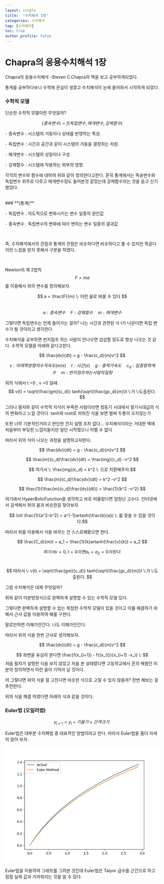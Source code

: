 ```yaml
---
layout: single
title:  "수치해석 1장"
categories: 수치해석
tag: [수치해석]
toc: true
author_profile: false
---
```


<head>
  <style>
    table.dataframe {
      white-space: normal;
      width: 100%;
      height: 240px;
      display: block;
      overflow: auto;
      font-family: Arial, sans-serif;
      font-size: 0.9rem;
      line-height: 20px;
      text-align: center;
      border: 0px !important;
    }

    table.dataframe th {
      text-align: center;
      font-weight: bold;
      padding: 8px;
    }

    table.dataframe td {
      text-align: center;
      padding: 8px;
    }

    table.dataframe tr:hover {
      background: #b8d1f3; 
    }

    .output_prompt {
      overflow: auto;
      font-size: 0.9rem;
      line-height: 1.45;
      border-radius: 0.3rem;
      -webkit-overflow-scrolling: touch;
      padding: 0.8rem;
      margin-top: 0;
      margin-bottom: 15px;
      font: 1rem Consolas, "Liberation Mono", Menlo, Courier, monospace;
      color: $code-text-color;
      border: solid 1px $border-color;
      border-radius: 0.3rem;
      word-break: normal;
      white-space: pre;
    }

  .dataframe tbody tr th:only-of-type {
      vertical-align: middle;
  }

  .dataframe tbody tr th {
      vertical-align: top;
  }

  .dataframe thead th {
      text-align: center !important;
      padding: 8px;
  }

  .page__content p {
      margin: 0 0 0px !important;
  }

  .page__content p > strong {
    font-size: 0.8rem !important;
  }

  </style>
</head>


# **Chapra의 응용수치해석 1장**


Chapra의 응용수치해석 -Steven C.Chapra의 책을 보고 공부하게되었다.



통계를 공부하다보니 수학에 관심이 생겼고 수치해석이 눈에 들어와서 시작하게 되었다.


### **수학적 모델**


단순한 수학적 모델이란 무엇일까? 



$$ (종속변수) = f(독립변수, 매개변수, 강제함수)$$



`-` 종속변수 : 시스템의 거동이나 상태를 반영하는 특성.



`-` 독립변수 : 시간과 공간과 같이 시스템의 거동을 결정하는 차원.



`-` 매개변수 : 시스템의 성질이나 구성.



`-` 강제함수 : 시스템에 작용하는 외부의 영향.



각각의 변수와 함수에 대하여 위와 같이 정의한다고한다. 흔히 통계에서는 족송변수와 독립변수 위주로 다루고 매개변수정도 들어본것 같았는데 강제함수라는 것을 듣고 신기했었다.



<br>
### **(통계)**



`-` 독립변수 : 의도적으로 변화시키는 변수 일종의 원인값



`-` 종속변수 : 독립변수의 변화에 따라 변하는 변수 일종의 결과값

<br>



즉, 수치해석에서의 관점과 통계의 관점은 비슷하다면 비슷하다고 볼 수 있지만 똑같다 이런 느낌을 받지 못해서 구분을 하였다.

<br>


Newton의 제 2법칙 $$ F = ma $$를 이용해서 위의 변수를 정의해보자.



$$ a = \frac{F}{m} \: 이런 꼴로 바꿀 수 있다 $$<br> $$ a : 종속변수 \quad F : 강제함수 \quad m : 매개변수 $$



그렇다면 독립변수는 언제 들어가는 걸까? 나는 시간과 관련된 식 t가 나온다면 독립 변수가 될 것이라고 생각한다.







수치해석을 공부하면 번지점프 하는 사람이 안나오면 섭섭할 정도로 항상 나오는 것 같다. 수학적 모델을 아래와 같다고한다.





$$ \frac{dv}{dt} = g - \frac{c_d}{m}v^2 $$ 



$$ v : 아래쪽 방향의 수직속도(m/s) \quad t : 시간(s) \quad g : 중력가속도 \quad c_d : 집중항력 계수 \quad m : 번지점프 하는 사람의 질량 $$


위의 식에서 t =0 , v =0 일때 $$ v(t) = \sqrt{\frac{gm}{c_d}} tanh(\sqrt{\frac{gc_d}{m}}t \:가 \:도출된다. $$ 



그러나 필자와 같이 수학적 지식이 부족한 사람이라면 청동기 시대에서 철기시대급의 식의 변화라고 느낄 것이다. tanh와 root로 씌워진 식을 보면 벌써 두통이 오지않는가



또한 너무 기본적인거라고 판단한 건지 설명 조차 없다... 수치해석이라는 거대한 벽에 처음부터 부딪힌 느낌이들지만 일단 시작했으니 어쩔 수 없다


따라서 위의 식이 나오는 과정을 설명하고자한다.



$$ \frac{dv}{dt} = g - \frac{c_d}{m}v^2 $$ 

$$ \frac{m}{c_d}\frac{dv}{dt} = \frac{mg}{c_d} -v^2 $$ 

$$ 여기서 \: \frac{mg}{c_d} = k^2 \: 으로 치환해주자.$$  



$$ \frac{m}{c_d}\frac{dv}{dt} = k^2 -v^2 $$ 



$$ \frac{1}{\frac{m}{c_d}\frac{dv}{dt}} = \frac{1}{k^2 -v^2} $$ 



여기에서 HyperBolicFunction을 생각하고 바로 떠올랐다면 엄청난 고수다. 인터넷에서 검색해서 위의 꼴과 비슷한걸 찾아보자 <br>



$$ \int \frac{1}{a^2-b^2} = a^{-1}artanh(\frac{b}{a}) \: 를 찾을 수 있을 것이다.$$  



따라서 위를 이용해서 식을 바꾸는 건 스스로해봤으면 한다.



$$ \frac{C_d}{m}t + a_1 = \frac{1}{k}artanh(\frac{v}{k}) + a_2 $$



$$ 여기서 v=0 , t=0이면 a_1 = a_2 =0 이된다. $$ <br> 



$$ 따라서 \: v(t) = \sqrt{\frac{gm}{c_d}} tanh(\sqrt{\frac{gc_d}{m}}t \:가 \:도출된다. $$ 



그럼 수치해석은 대체 무엇일까? <br>



위와 같이 미분방정식으로 완벽하게 설명할 수 있는 수학적 모델 있다.

그렇다면 완벽하게 설명할 수 없는 복잡한 수학적 모델이 있을 것이고 이를 해결하기 위해서 근사 값을 이용하여 해를 구한다.


말로만하면 이해가안간다. 나도 이해가안간다.



따라서 위의 식을 한번 근사로 생각해보자.



$$ \frac{dv}{dt} = g - \frac{c_d}{m}v^2 $$ 



$$ 좌변을 유심히 본다면 \frac{f(x_{i+1}) - f{(x_i)}}{x_{i+1} -x_i} \: $$ 
처음 필자가 설명한 식을 보지 않았고 처음 본 상태였다면 고등학교에서 흔히 배웠던 미분의 정의하면서 이런 꼴이 기억이 날 것이다.


어 그렇다면 위의 식을 잘 고친다면 비슷한 식으로 고칠 수 있지 않을까? 한번 해보는 걸 추천한다.



위의 식을  해결 하였다면 아래의 식과 같을 것이다.



### Euler법 (오일러법)


$$ y_{i+1} = y_i + 기울기 \times  간격 크기 \:$$


Euler법은 대부분 수치해법 중 대표적인 방법이라고 한다. 따라서 Euler법을 좀더 자세히 알아 보자.


![Euler](/assets/img/Euler.png)


Euler법을 이용하여 그래프를 그려본 것인데 Euler법은 Talyor 급수를 근간으로 하고 점점 실제 값과 가까워지는 것을 알 수 있다.

